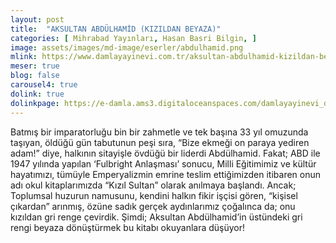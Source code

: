 ```yaml
---
layout: post
title:  "AKSULTAN ABDÜLHAMİD (KIZILDAN BEYAZA)"
categories: [ Mihrabad Yayınları, Hasan Basri Bilgin, ]
image: assets/images/md-image/eserler/abdulhamid.png
mlink: https://www.damlayayinevi.com.tr/aksultan-abdulhamid-kizildan-beyaza
meser: true
blog: false
carousel4: true
dolink: true
dolinkpage: https://e-damla.ams3.digitaloceanspaces.com/damlayayinevi_ornek_sayfalar/9786058199118/index.html
---
```


Batmış bir imparatorluğu bin bir zahmetle ve tek başına 33 yıl omuzunda taşıyan, öldüğü gün tabutunun peşi sıra,
“Bize ekmeği on paraya yediren adam!” diye, halkının sitayişle övdüğü bir liderdi Abdülhamid.
Fakat;
ABD ile 1947 yılında yapılan ‘Fulbright Anlaşması’ sonucu, Milli Eğitimimiz ve kültür hayatımızı, tümüyle
Emperyalizmin emrine teslim ettiğimizden itibaren onun adı okul kitaplarımızda “Kızıl Sultan” olarak anılmaya başlandı.
Ancak;
Toplumsal huzurun namusunu, kendini halkın fikir işçisi gören, “kişisel çıkardan” arınmış, özüne sadık gerçek
aydınlarımız çoğalınca da; onu kızıldan gri renge çevirdik.
Şimdi;
Aksultan Abdülhamid’in üstündeki gri rengi beyaza dönüştürmek bu kitabı okuyanlara düşüyor!